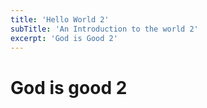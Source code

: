```yaml
---
title: 'Hello World 2'
subTitle: 'An Introduction to the world 2'
excerpt: 'God is Good 2'
---
```


# God is good 2
